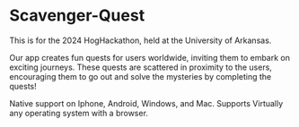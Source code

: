 # Scavenger-Quest
This is for the 2024 HogHackathon, held at the University of Arkansas. 

Our app creates fun quests for users worldwide, inviting them to embark on exciting journeys. These quests are scattered in proximity to the users, encouraging them to go out and solve the mysteries by completing the quests!

Native support on Iphone, Android, Windows, and Mac.
Supports Virtually any operating system with a browser.
